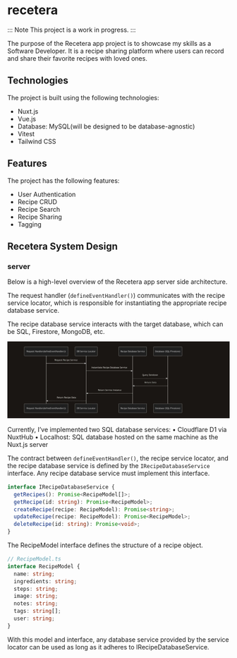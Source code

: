 # recetera

::: Note
This project is a work in progress.
:::

The purpose of the Recetera app project is to showcase my skills as a Software Developer. It is a recipe sharing platform where users can record and share their favorite recipes with loved ones.

## Technologies

The project is built using the following technologies:

- Nuxt.js
- Vue.js
- Database: MySQL(will be designed to be database-agnostic)
- Vitest
- Tailwind CSS

## Features

The project has the following features:

- User Authentication
- Recipe CRUD
- Recipe Search
- Recipe Sharing
- Tagging

## Recetera System Design

### server

Below is a high-level overview of the Recetera app server side architecture.

The request handler (`defineEventHandler()`) communicates with the recipe service locator, which is responsible for instantiating the appropriate recipe database service.

The recipe database service interacts with the target database, which can be SQL, Firestore, MongoDB, etc.

![Recetera Server Architecture](/assets/images/recetera-server-architecture.webp)

Currently, I’ve implemented two SQL database services:
• Cloudflare D1 via NuxtHub
• Localhost: SQL database hosted on the same machine as the Nuxt.js server

The contract between `defineEventHandler()`, the recipe service locator, and the recipe database service is defined by the `IRecipeDatabaseService` interface. Any recipe database service must implement this interface.

```ts
interface IRecipeDatabaseService {
  getRecipes(): Promise<RecipeModel[]>;
  getRecipe(id: string): Promise<RecipeModel>;
  createRecipe(recipe: RecipeModel): Promise<string>;
  updateRecipe(recipe: RecipeModel): Promise<RecipeModel>;
  deleteRecipe(id: string): Promise<void>;
}
```

The RecipeModel interface defines the structure of a recipe object.

```ts
// RecipeModel.ts
interface RecipeModel {
  name: string;
  ingredients: string;
  steps: string;
  image: string;
  notes: string;
  tags: string[];
  user: string;
}
```

With this model and interface, any database service provided by the service locator can be used as long as it adheres to IRecipeDatabaseService.
